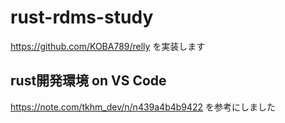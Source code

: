 # rust-rdms-study

https://github.com/KOBA789/relly を実装します

## rust開発環境 on VS Code

https://note.com/tkhm_dev/n/n439a4b4b9422 を参考にしました